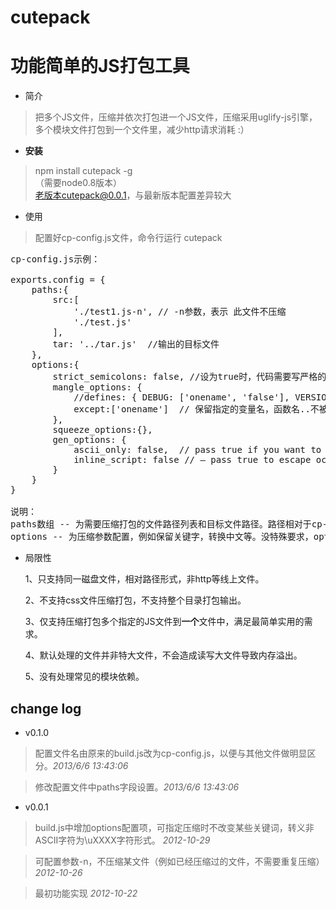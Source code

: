 cutepack
========

# 功能简单的JS打包工具 #

- 简介
> 把多个JS文件，压缩并依次打包进一个JS文件，压缩采用uglify-js引擎，多个模块文件打包到一个文件里，减少http请求消耗 :）

- **安装**
> npm install cutepack -g  
> （需要node0.8版本）  
> 老版本cutepack@0.0.1，与最新版本配置差异较大

- 使用
 > 配置好cp-config.js文件，命令行运行 cutepack
    
<pre>
cp-config.js示例：

exports.config = {
    paths:{
		src:[
			'./test1.js-n', // -n参数，表示 此文件不压缩
			'./test.js'    
		],
		tar: '../tar.js'  //输出的目标文件
	},
    options:{
        strict_semicolons: false, //设为true时，代码需要写严格的分号
        mangle_options: {
            //defines: { DEBUG: ['onename', 'false'], VERSION: ['string', '1.0'] },
            except:['onename']  // 保留指定的变量名，函数名..不被修改
        },
        squeeze_options:{},
        gen_options: {
            ascii_only: false,  // pass true if you want to encode non-ASCII characters as \uXXXX.
            inline_script: false // – pass true to escape occurrences of &lt;/script&gt; in strings
        }
    }
}

说明：  
paths数组 -- 为需要压缩打包的文件路径列表和目标文件路径。路径相对于cp-config.js所在的目录
options -- 为压缩参数配置，例如保留关键字，转换中文等。没特殊要求，options可以不写
</pre>

- 局限性

    1、只支持同一磁盘文件，相对路径形式，非http等线上文件。

    2、不支持css文件压缩打包，不支持整个目录打包输出。

    3、仅支持压缩打包多个指定的JS文件到**一个**文件中，满足最简单实用的需求。

    4、默认处理的文件并非特大文件，不会造成读写大文件导致内存溢出。

    5、没有处理常见的模块依赖。

## change log ##
- v0.1.0
> 配置文件名由原来的build.js改为cp-config.js，以便与其他文件做明显区分。*2013/6/6 13:43:06*  
 
> 修改配置文件中paths字段设置。*2013/6/6 13:43:06* 

- v0.0.1 
> build.js中增加options配置项，可指定压缩时不改变某些关键词，转义非ASCII字符为\uXXXX字符形式。 *2012-10-29*

> 可配置参数-n，不压缩某文件（例如已经压缩过的文件，不需要重复压缩） 
  *2012-10-26*

> 最初功能实现 *2012-10-22*